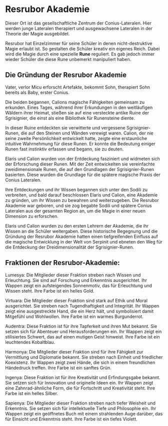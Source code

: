 
# Resrubor Akademie

Dieser Ort ist das gesellschaftliche Zentrum der Conius-Lateralen. Hier werden junge Lateralen therapiert und
ausgewachsene Lateralen in der Theorie der Magie ausgebildet.

Resrubor hat Einzelzimmer für seine Schüler in denen nicht-destruktive Magie erlaubt ist. So gestalten die Schüler
kreativ ein eigenes Reich. Dabei wird die Magie durch eine spezielle **Rune** reguliert.
Es gab jedoch immer wieder Schüler die diese Rune unbemerkt manipuliert haben.

## Die Gründung der Resrubor Akademie

Vater, verlor Micu erforscht Artefakte, bekommt Sohn, therapiert Sohn bereits als Baby, erster Conius.

Die beiden begannen, Calions magische Fähigkeiten gemeinsam zu erkunden. Eines Tages, während ihrer Erkundungen in den weitläufigen Wäldern ihrer Heimat, stießen sie auf eine versteckte antike Ruine der Sgrisignier, die einst als eine Bibliothek für Runensteine diente.

In dieser Ruine entdeckten sie verwitterte und vergessene Sgrisignier-Runen, die auf den Steinen und Wänden verewigt waren. Calion, der nie seine zweite Persönlichkeit entwickelt hatte, zeigte eine erstaunliche intuitive Wahrnehmung für diese Runen. Er konnte die Bedeutung einiger Runen fast instinktiv erfassen und begann, sie zu deuten.

Elaris und Calion wurden von der Entdeckung fasziniert und widmeten sich der Erforschung dieser Runen. Mit der Zeit entwickelten sie vereinfachte zweidimensionale Runen, die auf den Grundlagen der Sgrisignier-Runen basierten. Diese wurden die Grundlage für die spätere magische Praxis der Conius Lateralen.

Ihre Entdeckungen und ihr Wissen begannen sich unter den Sodili zu verbreiten, und bald darauf beschlossen Elaris und Calion, eine Akademie zu gründen, um ihr Wissen zu bewahren und weiterzugeben. Die Resrubor Akademie war geboren, und sie zog begabte Sodili und spätere Conius Lateralen aus der gesamten Region an, um die Magie in einer neuen Dimension zu erforschen.

Elaris und Calion wurden zu den ersten Lehrern der Akademie, die ihr Wissen an die Schüler weitergaben. Diese historische Begegnung und die Gründung der Resrubor Akademie hatten einen tiefgreifenden Einfluss auf die magische Entwicklung in der Welt von Serpinit und ebneten den Weg für die Entdeckung der Dreidimensionalität der Sgrisignier-Runen.

## Fraktionen der Resrubor-Akademie:

Lumesya: Die Mitglieder dieser Fraktion streben nach Wissen und Erleuchtung. Sie sind auf Forschung und Erkenntnis ausgerichtet. Ihr Wappen zeigt ein aufsteigendes Sonnenmotiv, das für Erleuchtung und Wissen steht. Ihre Farbe ist ein helles Gold.

Virtuara: Die Mitglieder dieser Fraktion sind stark auf Ethik und Moral ausgerichtet. Sie streben nach Tugendhaftigkeit und Integrität. Ihr Wappen zeigt eine ausgestreckte Hand, die ein Herz hält, und symbolisiert damit Mitgefühl und Wohlwollen. Ihre Farbe ist ein warmes Burgunderrot.

Audentra: Diese Fraktion ist für ihre Tapferkeit und ihren Mut bekannt. Sie setzen sich für Abenteuer und Herausforderungen ein. Ihr Wappen zeigt ein stilisiertes Schwert, das auf einen mutigen Geist hinweist. Ihre Farbe ist ein leuchtendes Kobaltblau.

Harmonya: Die Mitglieder dieser Fraktion sind für ihre Fähigkeit zur Vermittlung und Diplomatie bekannt. Sie streben nach Einheit und friedlicher Koexistenz. Ihr Wappen zeigt zwei Hände, die sich in einem freundlichen Händedruck treffen. Ihre Farbe ist ein sanftes Grün.

Ingenya: Diese Fraktion ist für ihre Kreativität und Erfindungsgabe bekannt. Sie setzen sich für Innovation und originelle Ideen ein. Ihr Wappen zeigt eine Zahnrad-ähnliche Form, die für Fortschritt und Kreativität steht. Ihre Farbe ist ein helles Silber.

Sapienya: Die Mitglieder dieser Fraktion streben nach tiefer Weisheit und Erkenntnis. Sie setzen sich für intellektuelle Tiefe und Philosophie ein. Ihr Wappen zeigt ein geöffnetes Buch mit einem strahlenden Auge darüber, das für Einsicht und Erkenntnis steht. Ihre Farbe ist ein tiefes Violett.
